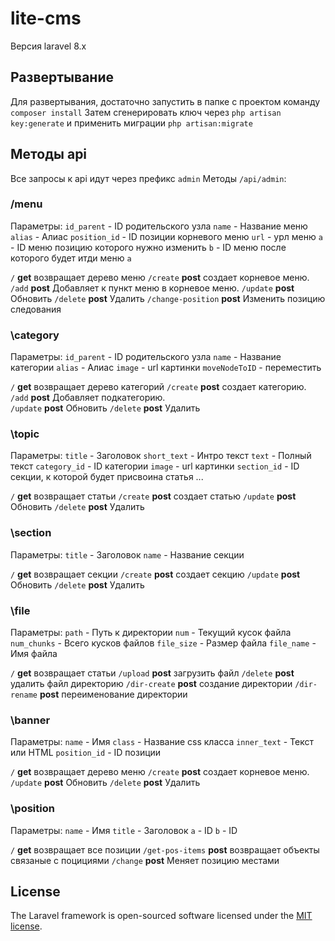 # lite-cms

Версия laravel 8.x

## Развертывание

Для развертывания, достаточно запустить в папке с проектом команду `composer install`
Затем сгенерировать ключ через `php artisan key:generate` и применить миграции `php artisan:migrate`

## Методы api

Все запросы к api идут через префикс `admin`
Методы `/api/admin`:

### /menu

Параметры: 
`id_parent` - ID родительского узла
`name` - Название меню
`alias` - Алиас
`position_id` - ID позиции корневого меню
`url` - урл меню
`a` - ID меню позицию которого нужно изменить
`b` - ID меню после которого будет итди меню `a`

`/` **get** возвращает дерево меню
`/create` **post**  создает корневое меню. 
`/add` **post** Добавляет к пункт меню в корневое меню. 
`/update` **post** Обновить
`/delete` **post** Удалить
`/change-position` **post** Изменить позицию следования

### \category

Параметры: 
`id_parent` - ID родительского узла
`name` - Название категории
`alias` - Алиас
`image` - url картинки
`moveNodeToID` - переместить

`/` **get** возвращает дерево категорий
`/create` **post**  создает категорию.
`/add` **post** Добавляет подкатегорию.  
`/update` **post** Обновить
`/delete` **post** Удалить

### \topic

Параметры: 
`title` - Заголовок
`short_text` - Интро текст
`text` - Полный текст
`category_id` - ID категории
`image` - url картинки
`section_id` - ID секции, к которой будет присвоина статья
...

`/` **get** возвращает статьи
`/create` **post**  создает статью
`/update` **post** Обновить
`/delete` **post** Удалить

### \section

Параметры: 
`title` - Заголовок
`name` - Название секции

`/` **get** возвращает секции
`/create` **post**  создает секцию
`/update` **post** Обновить
`/delete` **post** Удалить

### \file

Параметры: 
`path` - Путь к директории
`num` - Текущий кусок файла
`num_chunks` - Всего кусков файлов
`file_size` - Размер файла
`file_name` - Имя файла

`/` **get** возвращает статьи
`/upload` **post**  загрузить файл
`/delete` **post** удалить файл директорию
`/dir-create` **post** создание директории
`/dir-rename` **post** переименование директории

### \banner

Параметры: 
`name` - Имя
`class` - Название css класса
`inner_text` - Текст или HTML
`position_id` - ID позиции

`/` **get** возвращает дерево меню
`/create` **post**  создает корневое меню. 
`/update` **post** Обновить
`/delete` **post** Удалить

### \position

Параметры: 
`name` - Имя
`title` - Заголовок
`a` - ID 
`b` - ID 

`/` **get** возвращает все позиции
`/get-pos-items` **post**  возвращает объекты связаные с поцициями
`/change` **post** Меняет позицию местами

## License

The Laravel framework is open-sourced software licensed under the [MIT license](https://opensource.org/licenses/MIT).
